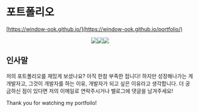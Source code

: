 # 포트폴리오

[https://window-ook.github.io/](https://window-ook.github.io/portfolio/)

<div style="display:flex; justify-content:center;">
  <img src="https://img.shields.io/badge/HTML5-E34F26?style=flat-square&logo=html5&logoColor=white">
  <img src="https://img.shields.io/badge/CSS3-1572B6?style=flat-square&logo=css3&logoColor=white">
  <img src="https://img.shields.io/badge/JavaScript-F7DF1E?style=flat-square&logo=javascript&logoColor=black">
</div>

## 인사말

저의 포트폴리오를 재밌게 보셨나요? 아직 한참 부족한 접니다!
하지만 성장해나가는 게 개발자고, 그것이 개발자를 하는 이유, 개발자가 되고 싶은 이유라고 생각합니다.
더 궁금하신 점이 있다면 저의 이메일로 연락주시거나 벨로그에 댓글을 남겨주세요!

Thank you for watching my portfoilo!
